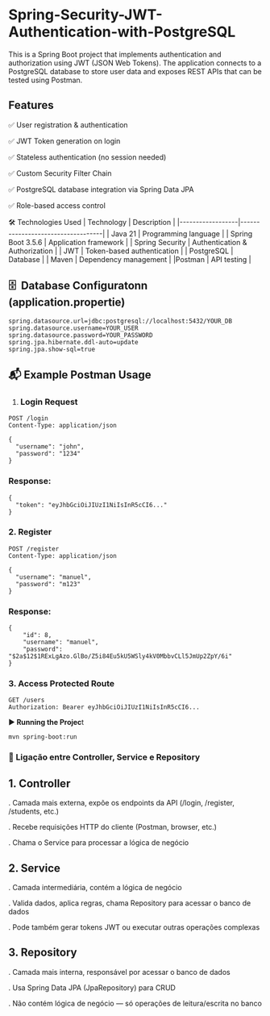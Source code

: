 # Spring-Security-JWT-Authentication-with-PostgreSQL
This is a Spring Boot project that implements authentication and authorization using JWT (JSON Web Tokens).
The application connects to a PostgreSQL database to store user data and exposes REST APIs that can be tested using Postman.

## Features

✅  User registration & authentication

✅  JWT Token generation on login

✅  Stateless authentication (no session needed)

✅  Custom Security Filter Chain

✅  PostgreSQL database integration via Spring Data JPA

✅  Role-based access control


🛠️ Technologies Used
| Technology        | Description                       |
|------------------|-----------------------------------|
| Java 21           | Programming language              |
| Spring Boot 3.5.6 | Application framework             |
| Spring Security   | Authentication & Authorization    |
| JWT               | Token-based authentication        |
| PostgreSQL	    | Database                          |
| Maven		    | Dependency management             |
|Postman	    | API testing                       |


## 🗄  ️ Database Configuratonn (application.propertie)
```properties
spring.datasource.url=jdbc:postgresql://localhost:5432/YOUR_DB
spring.datasource.username=YOUR_USER
spring.datasource.password=YOUR_PASSWORD
spring.jpa.hibernate.ddl-auto=update
spring.jpa.show-sql=true
```

## 📬 Example Postman Usage

1. ### Login Request
```
POST /login
Content-Type: application/json

{
  "username": "john",
  "password": "1234"
}
```

### Response:
```
{
  "token": "eyJhbGciOiJIUzI1NiIsInR5cCI6..."
}
```

### 2. Register

```
POST /register
Content-Type: application/json

{
  "username": "manuel",
  "password": "m123"
}
```

### Response:
```
{
    "id": 8,
    "username": "manuel",
    "password": "$2a$12$1RExLgAzo.GlBo/Z5i84Eu5kU5WSly4kV0MbbvCLl5JmUp2ZpY/6i"
}
```

### 3. Access Protected Route
```
GET /users
Authorization: Bearer eyJhbGciOiJIUzI1NiIsInR5cCI6...
```
▶**️ Running the Projec**t
```
mvn spring-boot:run
```

### 🔗 Ligação entre Controller, Service e Repository

## 1. Controller

   . Camada mais externa, expõe os endpoints da API (/login, /register, /students, etc.)

   . Recebe requisições HTTP do cliente (Postman, browser, etc.)

   . Chama o Service para processar a lógica de negócio

## 2. Service

   . Camada intermediária, contém a lógica de negócio

   . Valida dados, aplica regras, chama Repository para acessar o banco de dados
 
   . Pode também gerar tokens JWT ou executar outras operações complexas

## 3. Repository

   . Camada mais interna, responsável por acessar o banco de dados

   . Usa Spring Data JPA (JpaRepository) para CRUD

   . Não contém lógica de negócio — só operações de leitura/escrita no banco
